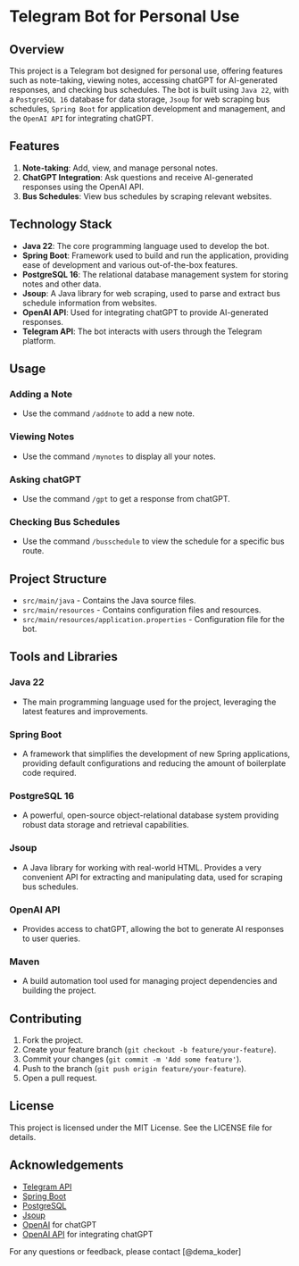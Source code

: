 # Telegram Bot for Personal Use

## Overview

This project is a Telegram bot designed for personal use, offering features such as note-taking, viewing notes, accessing chatGPT for AI-generated responses, and checking bus schedules. The bot is built using `Java 22`, with a `PostgreSQL 16` database for data storage, `Jsoup` for web scraping bus schedules, `Spring Boot` for application development and management, and the `OpenAI API` for integrating chatGPT.

## Features

1. **Note-taking**: Add, view, and manage personal notes.
2. **ChatGPT Integration**: Ask questions and receive AI-generated responses using the OpenAI API.
3. **Bus Schedules**: View bus schedules by scraping relevant websites.

## Technology Stack

- **Java 22**: The core programming language used to develop the bot.
- **Spring Boot**: Framework used to build and run the application, providing ease of development and various out-of-the-box features.
- **PostgreSQL 16**: The relational database management system for storing notes and other data.
- **Jsoup**: A Java library for web scraping, used to parse and extract bus schedule information from websites.
- **OpenAI API**: Used for integrating chatGPT to provide AI-generated responses.
- **Telegram API**: The bot interacts with users through the Telegram platform.

## Usage

### Adding a Note
- Use the command `/addnote` to add a new note.

### Viewing Notes
- Use the command `/mynotes` to display all your notes.

### Asking chatGPT
- Use the command `/gpt` to get a response from chatGPT.

### Checking Bus Schedules
- Use the command `/busschedule` to view the schedule for a specific bus route.

## Project Structure

- `src/main/java` - Contains the Java source files.
- `src/main/resources` - Contains configuration files and resources.
- `src/main/resources/application.properties` - Configuration file for the bot.

## Tools and Libraries

### Java 22
- The main programming language used for the project, leveraging the latest features and improvements.

### Spring Boot
- A framework that simplifies the development of new Spring applications, providing default configurations and reducing the amount of boilerplate code required.

### PostgreSQL 16
- A powerful, open-source object-relational database system providing robust data storage and retrieval capabilities.

### Jsoup
- A Java library for working with real-world HTML. Provides a very convenient API for extracting and manipulating data, used for scraping bus schedules.

### OpenAI API
- Provides access to chatGPT, allowing the bot to generate AI responses to user queries.

### Maven
- A build automation tool used for managing project dependencies and building the project.

## Contributing

1. Fork the project.
2. Create your feature branch (`git checkout -b feature/your-feature`).
3. Commit your changes (`git commit -m 'Add some feature'`).
4. Push to the branch (`git push origin feature/your-feature`).
5. Open a pull request.

## License

This project is licensed under the MIT License. See the LICENSE file for details.

## Acknowledgements

- [Telegram API](https://core.telegram.org/bots/api)
- [Spring Boot](https://spring.io/projects/spring-boot)
- [PostgreSQL](https://www.postgresql.org/)
- [Jsoup](https://jsoup.org/)
- [OpenAI](https://www.openai.com/) for chatGPT
- [OpenAI API](https://beta.openai.com/docs/api-reference/introduction) for integrating chatGPT


For any questions or feedback, please contact [@dema_koder]
